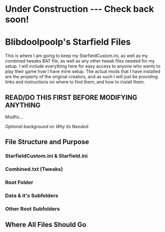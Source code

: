# Under Construction --- Check back soon!

# Blibdoolpoolp's Starfield Files
This is where I am going to keep my StarfieldCustom.ini, as well as my combined tweaks BAT file, as well as any other tweak files needed for my setup. I will include everything here for easy access to anyone who wants to play their game how I have mine setup. The actual mods that I have installed are the property of the original creators, and as such I will just be providing links and instructions on where to find them, and how to install them. 

## READ/DO THIS FIRST BEFORE MODIFYING ANYTHING

Modfix... 

_Optional background on Why its Needed:_

## File Structure and Purpose

### StarfieldCustom.ini & Starfield.ini

### Combined.txt (Tweaks)

### Root Folder

### Data & it's Subfolders

### Other Root Subfolders

## Where All Files Should Go




